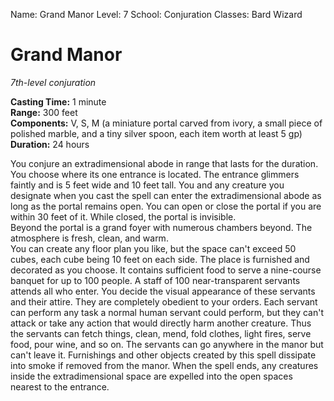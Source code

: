 Name: Grand Manor
Level: 7
School: Conjuration
Classes: Bard
         Wizard

# Grand Manor 
_7th-level conjuration_ 

**Casting Time:** 1 minute    
**Range:** 300 feet    
**Components:** V, S, M (a miniature portal carved from ivory, a small piece of polished marble, and a tiny silver spoon, each item worth at least 5 gp)    
**Duration:** 24 hours 

You conjure an extradimensional abode in range that lasts for the duration. You choose where its one entrance is located. The entrance glimmers faintly and is 5 feet wide and 10 feet tall. You and any creature you designate when you cast the spell can enter the extradimensional abode as long as the portal remains open. You can open or close the portal if you are within 30 feet of it. While closed, the portal is invisible.    
Beyond the portal is a grand foyer with numerous chambers beyond. The atmosphere is fresh, clean, and warm.    
You can create any floor plan you like, but the space can't exceed 50 cubes, each cube being 10 feet on each side. The place is furnished and decorated as you choose. It contains sufficient food to serve a nine-course banquet for up to 100 people. A staff of 100 near-transparent servants attends all who enter. You decide the visual appearance of these servants and their attire. They are completely obedient to your orders. Each servant can perform any task a normal human servant could perform, but they can't attack or take any action that would directly harm another creature. Thus the servants can fetch things, clean, mend, fold clothes, light fires, serve food, pour wine, and so on. The servants can go anywhere in the manor but can't leave it. Furnishings and other objects created by this spell dissipate into smoke if removed from the manor. When the spell ends, any creatures inside the extradimensional space are expelled into the open spaces nearest to the entrance.